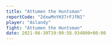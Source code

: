 ```yaml
---
title: "Attumen the Huntsman"
reportCode: "2dxwMnYH37rFJfN1"
player: "Aslandy"
fight: "Attumen the Huntsman"
date: 2021-06-30T19:09:58.934000+00:00
---
```

